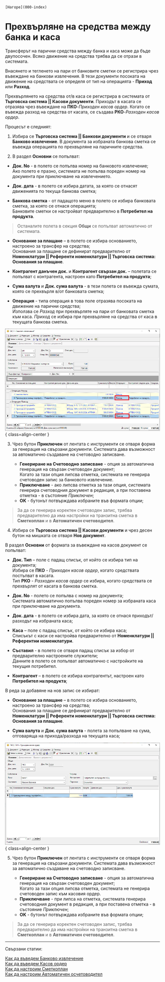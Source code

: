 ```{only} html
[Нагоре](000-index)
```

# Прехвърляне на средства между банка и каса

Трансферът на парични средства между банка и каса може да бъде двупосочен. Всяко движение на средства трябва да се отрази в системата.    

Внасянето и тегленето на пари от банковите сметки се регистрира чрез въвеждане на банкови извлечения. В тези документи посоката на движение на средствата се определя от тип на операцията - **Приход** или **Разход**.  

Прехвърлянето на средства от/в каса се регистрира в системата от **Търговска система || Касови документи**. Приходът в касата се отразява чрез въвеждане на **ПКО**-*Приходен касов ордер*. Когато се въвежда разход на средства от касата, се създава **РКО**-*Разходен касов ордер*.  

Процесът е следният:

1) Избира се **Търговска система || Банкови документи** и се отваря **Банково извлечение**. В документа за избраната банкова сметка се въвежда операцията по прехвърляне на паричните средства.  

2) В раздел **Основни** се попълват:

- **Док. No** - в полето се попълва номер на банковото извлечение;  
Ако полето е празно, системата не попълва пореден номер на документа при приключване на извлечението.  

- **Док. дата** - в полето се избира датата, за която се отнасят движенията по текуща банкова сметка;  

- **Банкова сметка** - от падащото меню в полето се избира банковата сметка, за която се отнася операцията;   
Банковите сметки се настройват предварително в **Потребител на продукта**.  

> Останалите полета в секция **Общи** се попълват автоматично от системата.  

- **Основание за плащане** – в полето се избира основанието, настроено за трансфер на средства;   
Основания за плащане се дефинират предварително от **Номенклатури || Референти номенклатури || Търговска система: Основания за плащане**. 

- **Контрагент данъчен док.** и **Контрагент свързан док.** – полетата се попълват с контрагента, настроен като **Потребител на продукта**;  

- **Сума валута** и **Док. сума валута** - в тези полета се въвежда сумата, която се прехвърля в/от банковата сметка;

- **Операция** - типа операция в това поле отразява посоката на движение на парични средства;  
Използва се *Разход* при прехвърляте на пари от банковата сметка към каса. *Приход* се избира при прехвърляне на средства от каса в текущата банкова сметка.  

![](905-transfer-bank1.png){ class=align-center }

3) Чрез бутон **Приключен** от лентата с инструменти се отваря форма за генерация на свързани документи. Системата дава възможност за автоматично създаване на счетоводно записване.  
 
    - **Генериране на Счетоводно записване** - опция за автоматична генерация на свързан счетоводен документ;  
    Когато за тази опция липсва отметка, системата не генерира счетоводен запис за банковото извлечение.  
    - **Приключване** - ако липсва отметка за тази опция, системата генерира счетоводния документ в редакция, а при поставена отметка - в състояние *Приключен*;  
    - **OK** - бутонът потвърждава избраните във формата опции;   

> За да се генерира коректен счетоводен запис, трябва предварително да има настройки на транзитна сметка в **Сметкоплан** и в **Автоматичен счетоводител**.  


4) Избира се **Търговска система || Касови документи** и чрез десен бутон на мишката се отваря **Нов документ**.  

В раздел **Основни** от формата за въвеждане на касов документ се попълват:   

- **Док. Тип** – поле с падащ списък, от който се избира тип на документа;  
Избира се **ПКО** - *Приходен касов ордер*, когато средствата постъпват в касата.  
Тип **РКО** - *Разходен касов ордер* се избира, когато средствата се прехвърлят от касата в банкова сметка.  

- **Док. No** - полето се попълва с номер на документа;  
Системата автоматично попълва пореден номер за избраната каса при приключване на документа.    

- **Док. дата** - в полето се избира дата, за която се отнася приходът/разходът на избраната каса; 

- **Каса** – поле с падащ списък, от който се избира каса;  
Списъкът с каси се настройва предварително от **Номенклатури || Референтни номенклатури**.  

- **Съставил** - в полето се отваря падащ списък за избор от предварително настроените служители;  
Данните в полето се попълват автоматично с настройките на текущия потребител.  

- **Контрагент** – в полето се избира контрагентът, настроен като **Потребител на продукта**;

В реда за добавяне на нов запис се избират:  
    
- **Основание за плащане** – в полето се избира основанието, настроено за трансфер на средства;   
Основания за плащане се дефинират предварително от **Номенклатури || Референти номенклатури || Търговска система: Основания за плащане**. 

- **Сума валута** и **Док. сума валута** - полета за попълване на сума, отговаряща на прихода/разхода на текущата каса;  

![](905-transfer-bank2.png){ class=align-center }

5) Чрез бутон **Приключен** от лентата с инструменти се отваря форма за генерация на свързани документи. Системата дава възможност за автоматично създаване на счетоводно записване.  
 
    - **Генериране на Счетоводно записване** - опция за автоматична генерация на свързан счетоводен документ;  
    Когато за тази опция липсва отметка, системата не генерира счетоводен запис към касовия ордер.  
    - **Приключване** - при липса на отметка, системата генерира счетоводния документ в редакция, а при поставена отметка - в състояние *Приключен*;  
    - **OK** - бутонът потвърждава избраните във формата опции;   

> За да се генерира коректен счетоводен запис, трябва предварително да има настройки на транзитна сметка в **Сметкоплан** и в **Автоматичен счетоводител**.  

___  
Свързани статии:  

[Как да въведем Банково извлечение](https://www.unicontsoft.com/cms/node/38)  
[Как да въведем Касов ордер](https://www.unicontsoft.com/cms/node/57)  
[Как да настроим Сметкоплан](https://www.unicontsoft.com/cms/node/36)  
[Как да настроим Автоматичен осчетоводител](https://www.unicontsoft.com/cms/node/257)